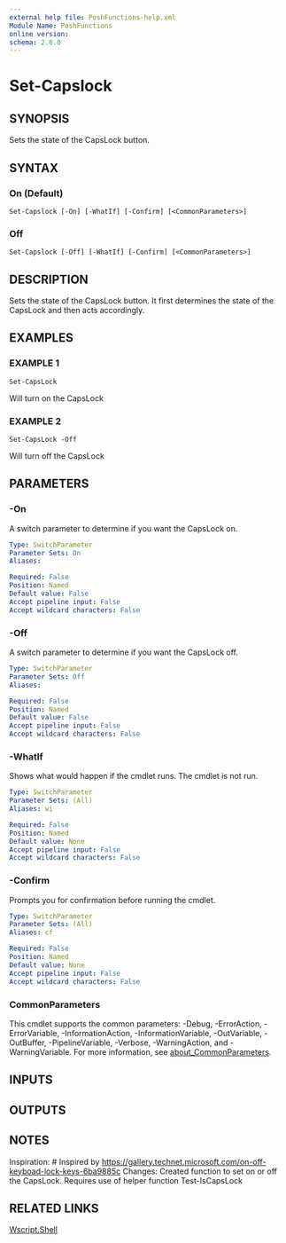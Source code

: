 ```yaml
---
external help file: PoshFunctions-help.xml
Module Name: PoshFunctions
online version:
schema: 2.0.0
---
```


# Set-Capslock

## SYNOPSIS
Sets the state of the CapsLock button.

## SYNTAX

### On (Default)
```
Set-Capslock [-On] [-WhatIf] [-Confirm] [<CommonParameters>]
```

### Off
```
Set-Capslock [-Off] [-WhatIf] [-Confirm] [<CommonParameters>]
```

## DESCRIPTION
Sets the state of the CapsLock button.
It first determines the state of the CapsLock and then acts accordingly.

## EXAMPLES

### EXAMPLE 1
```
Set-CapsLock
```

Will turn on the CapsLock

### EXAMPLE 2
```
Set-CapsLock -Off
```

Will turn off the CapsLock

## PARAMETERS

### -On
A switch parameter to determine if you want the CapsLock on.

```yaml
Type: SwitchParameter
Parameter Sets: On
Aliases:

Required: False
Position: Named
Default value: False
Accept pipeline input: False
Accept wildcard characters: False
```

### -Off
A switch parameter to determine if you want the CapsLock off.

```yaml
Type: SwitchParameter
Parameter Sets: Off
Aliases:

Required: False
Position: Named
Default value: False
Accept pipeline input: False
Accept wildcard characters: False
```

### -WhatIf
Shows what would happen if the cmdlet runs.
The cmdlet is not run.

```yaml
Type: SwitchParameter
Parameter Sets: (All)
Aliases: wi

Required: False
Position: Named
Default value: None
Accept pipeline input: False
Accept wildcard characters: False
```

### -Confirm
Prompts you for confirmation before running the cmdlet.

```yaml
Type: SwitchParameter
Parameter Sets: (All)
Aliases: cf

Required: False
Position: Named
Default value: None
Accept pipeline input: False
Accept wildcard characters: False
```

### CommonParameters
This cmdlet supports the common parameters: -Debug, -ErrorAction, -ErrorVariable, -InformationAction, -InformationVariable, -OutVariable, -OutBuffer, -PipelineVariable, -Verbose, -WarningAction, and -WarningVariable. For more information, see [about_CommonParameters](http://go.microsoft.com/fwlink/?LinkID=113216).

## INPUTS

## OUTPUTS

## NOTES
Inspiration: # Inspired by https://gallery.technet.microsoft.com/on-off-keyboad-lock-keys-6ba9885c
Changes:     Created function to set on or off the CapsLock.
Requires use of helper function Test-IsCapsLock

## RELATED LINKS

[Wscript.Shell]()

